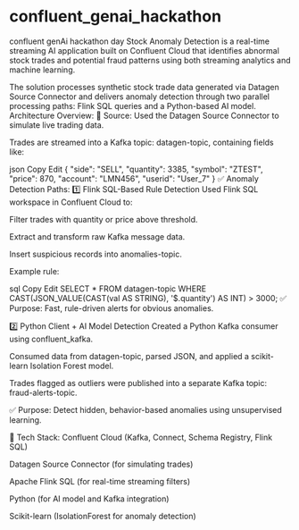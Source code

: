 # confluent_genai_hackathon
confluent genAi hackathon day
Stock Anomaly Detection is a real-time streaming AI application built on Confluent Cloud that identifies abnormal stock trades and potential fraud patterns using both streaming analytics and machine learning.

The solution processes synthetic stock trade data generated via Datagen Source Connector and delivers anomaly detection through two parallel processing paths: Flink SQL queries and a Python-based AI model. Architecture Overview:
🔸 Source:
Used the Datagen Source Connector to simulate live trading data.

Trades are streamed into a Kafka topic: datagen-topic, containing fields like:

json
Copy
Edit
{
  "side": "SELL",
  "quantity": 3385,
  "symbol": "ZTEST",
  "price": 870,
  "account": "LMN456",
  "userid": "User_7"
}
✅ Anomaly Detection Paths:
1️⃣ Flink SQL-Based Rule Detection
Used Flink SQL workspace in Confluent Cloud to:

Filter trades with quantity or price above threshold.

Extract and transform raw Kafka message data.

Insert suspicious records into anomalies-topic.

Example rule:

sql
Copy
Edit
SELECT * FROM datagen-topic
WHERE CAST(JSON_VALUE(CAST(val AS STRING), '$.quantity') AS INT) > 3000;
✅ Purpose: Fast, rule-driven alerts for obvious anomalies.

2️⃣ Python Client + AI Model Detection
Created a Python Kafka consumer using confluent_kafka.

Consumed data from datagen-topic, parsed JSON, and applied a scikit-learn Isolation Forest model.

Trades flagged as outliers were published into a separate Kafka topic: fraud-alerts-topic.

✅ Purpose: Detect hidden, behavior-based anomalies using unsupervised learning.

🧰 Tech Stack:
Confluent Cloud (Kafka, Connect, Schema Registry, Flink SQL)

Datagen Source Connector (for simulating trades)

Apache Flink SQL (for real-time streaming filters)

Python (for AI model and Kafka integration)

Scikit-learn (IsolationForest for anomaly detection)
